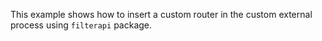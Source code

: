 This example shows how to insert a custom router in the custom external process using `filterapi` package.
